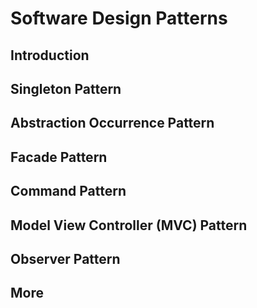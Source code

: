 <link rel="stylesheet" href="{{baseUrl}}/css/textbook.css">

<div class="website-content">

# Software Design Patterns

## Introduction
<panel header="================================================================"
    type="seamless" alt="introduction">
  <include src="introduction/index.md#main" />
</panel>

## Singleton Pattern
<panel header="================================================================"
    type="seamless" alt="singleton">
  <include src="singleton/index.md#main" />
</panel>

## Abstraction Occurrence Pattern
<panel header="================================================================"
    type="seamless" alt="abstraction occurrence">
  <include src="abstractionOccurrence/index.md#main" />
</panel>

## Facade Pattern
<panel header="================================================================"
    type="seamless" alt="facade">
  <include src="facade/index.md#main" />
</panel>

## Command Pattern
<panel header="================================================================"
    type="seamless" alt="command">
  <include src="command/index.md#main" />
</panel>

## Model View Controller (MVC) Pattern
<panel header="================================================================"
    type="seamless" alt="model view controller">
  <include src="modelViewController/index.md#main" />
</panel>

## Observer Pattern
<panel header="================================================================"
    type="seamless" alt="observer">
  <include src="observer/index.md#main" />
</panel>

## More
<panel header="================================================================"
    type="seamless" alt="more">
  <include src="more/index.md#main" />
</panel>

</div>
